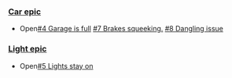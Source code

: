 ### [Car epic](https://github.com/sfarsai/hello-world/issues/6)
* Open[#4 Garage is full](https://github.com/sfarsai/hello-world/issues/4)
[#7 Brakes squeeking.](https://github.com/sfarsai/hello-world/issues/7)
[#8 Dangling issue](https://github.com/sfarsai/hello-world/issues/8)
### [Light epic](https://github.com/sfarsai/hello-world/issues/2)
* Open[#5 Lights stay on](https://github.com/sfarsai/hello-world/issues/5)
